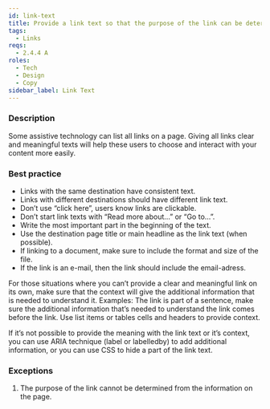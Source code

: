 ```yaml
---
id: link-text
title: Provide a link text so that the purpose of the link can be determined by the text alone or by the link text and its context
tags:
  - Links
reqs:
  - 2.4.4 A
roles:
  - Tech
  - Design
  - Copy
sidebar_label: Link Text
---
```


### Description

Some assistive technology can list all links on a page. Giving all links clear and meaningful texts will help these users to choose and interact with your content more easily.

### Best practice

- Links with the same destination have consistent text.
- Links with different destinations should have different link text.
- Don’t use “click here”, users know links are clickable.
- Don’t start link texts with “Read more about…” or “Go to…”.
- Write the most important part in the beginning of the text.
- Use the destination page title or main headline as the link text (when possible).
- If linking to a document, make sure to include the format and size of the file.
- If the link is an e-mail, then the link should include the email-adress.

For those situations where you can’t provide a clear and meaningful link on its own, make sure that the context will give the additional information that is needed to understand it. Examples: The link is part of a sentence, make sure the additional information that’s needed to understand the link comes before the link. Use list items or tables cells and headers to provide context.

If it’s not possible to provide the meaning with the link text or it’s context, you can use ARIA technique (label or labelledby) to add additional information, or you can use CSS to hide a part of the link text.

### Exceptions

1. The purpose of the link cannot be determined from the information on the page.
